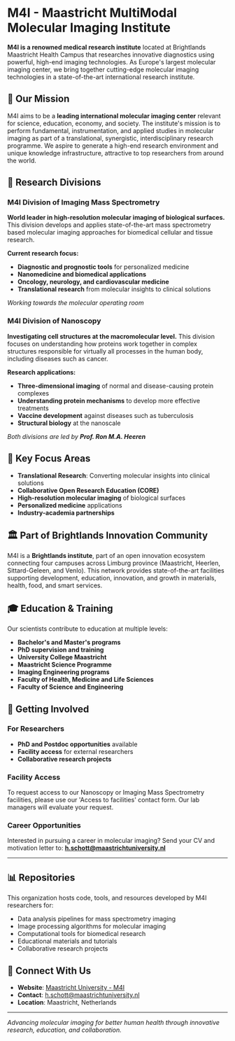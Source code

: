 # M4I - Maastricht MultiModal Molecular Imaging Institute

**M4I is a renowned medical research institute** located at Brightlands Maastricht Health Campus that researches innovative diagnostics using powerful, high-end imaging technologies. As Europe's largest molecular imaging center, we bring together cutting-edge molecular imaging technologies in a state-of-the-art international research institute.

## 🎯 Our Mission

M4I aims to be a **leading international molecular imaging center** relevant for science, education, economy, and society. The institute's mission is to perform fundamental, instrumentation, and applied studies in molecular imaging as part of a translational, synergistic, interdisciplinary research programme. We aspire to generate a high-end research environment and unique knowledge infrastructure, attractive to top researchers from around the world.

## 🔬 Research Divisions

### M4I Division of Imaging Mass Spectrometry
**World leader in high-resolution molecular imaging of biological surfaces.** This division develops and applies state-of-the-art mass spectrometry based molecular imaging approaches for biomedical cellular and tissue research. 

**Current research focus:**
- **Diagnostic and prognostic tools** for personalized medicine
- **Nanomedicine and biomedical applications**
- **Oncology, neurology, and cardiovascular medicine**
- **Translational research** from molecular insights to clinical solutions

*Working towards the molecular operating room*

### M4I Division of Nanoscopy
**Investigating cell structures at the macromolecular level.** This division focuses on understanding how proteins work together in complex structures responsible for virtually all processes in the human body, including diseases such as cancer.

**Research applications:**
- **Three-dimensional imaging** of normal and disease-causing protein complexes
- **Understanding protein mechanisms** to develop more effective treatments
- **Vaccine development** against diseases such as tuberculosis
- **Structural biology** at the nanoscale

*Both divisions are led by **Prof. Ron M.A. Heeren***

## 🎯 Key Focus Areas

- **Translational Research**: Converting molecular insights into clinical solutions
- **Collaborative Open Research Education (CORE)**
- **High-resolution molecular imaging** of biological surfaces
- **Personalized medicine** applications
- **Industry-academia partnerships**

## 🏛️ Part of Brightlands Innovation Community

M4I is a **Brightlands institute**, part of an open innovation ecosystem connecting four campuses across Limburg province (Maastricht, Heerlen, Sittard-Geleen, and Venlo). This network provides state-of-the-art facilities supporting development, education, innovation, and growth in materials, health, food, and smart services.

## 🎓 Education & Training

Our scientists contribute to education at multiple levels:
- **Bachelor's and Master's programs**
- **PhD supervision and training**
- **University College Maastricht**
- **Maastricht Science Programme**
- **Imaging Engineering programs**
- **Faculty of Health, Medicine and Life Sciences**
- **Faculty of Science and Engineering**

## 🔗 Getting Involved

### For Researchers
- **PhD and Postdoc opportunities** available
- **Facility access** for external researchers
- **Collaborative research projects**

### Facility Access
To request access to our Nanoscopy or Imaging Mass Spectrometry facilities, please use our 'Access to facilities' contact form. Our lab managers will evaluate your request.

### Career Opportunities
Interested in pursuing a career in molecular imaging? Send your CV and motivation letter to: **h.schott@maastrichtuniversity.nl**

---

## 📊 Repositories

This organization hosts code, tools, and resources developed by M4I researchers for:
- Data analysis pipelines for mass spectrometry imaging
- Image processing algorithms for molecular imaging
- Computational tools for biomedical research
- Educational materials and tutorials
- Collaborative research projects

## 🤝 Connect With Us

- **Website**: [Maastricht University - M4I](https://www.maastrichtuniversity.nl/research/institutes/m4i-maastricht-multimodal-molecular-imaging-institute)
- **Contact**: h.schott@maastrichtuniversity.nl
- **Location**: Maastricht, Netherlands

---

*Advancing molecular imaging for better human health through innovative research, education, and collaboration.*
